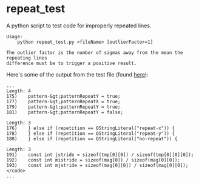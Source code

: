 repeat_test
===========

A python script to test code for improperly repeated lines.


    Usage:
        python repeat_test.py <fileName> [outlierFactor=1]
        
    The outlier factor is the number of sigmas away from the mean the repeating lines
    difference must be to trigger a positive result.


Here's some of the output from the test file (found <a href="http://www.viva64.com/en/b/0260/print/">here</a>):


    ...
    Length: 4
    175)	pattern-&gt;patternRepeatY = true;
    177)	pattern-&gt;patternRepeatX = true;
    179)	pattern-&gt;patternRepeatY = true;
    181)	pattern-&gt;patternRepeatY = false;

    Length: 3
    176)	} else if (repetition == QStringLiteral("repeat-x")) {
    178)	} else if (repetition == QStringLiteral("repeat-y")) {
    180)	} else if (repetition == QStringLiteral("no-repeat")) {

    Length: 3
    191)	const int jstride = sizeof(tmp[0][0]) / sizeof(tmp[0][0][0]);
    192)	const int mistride = sizeof(mag[0]) / sizeof(mag[0][0]);
    193)	const int mjstride = sizeof(mag[0][0]) / sizeof(mag[0][0]);</code>
    ...

